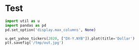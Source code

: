 # Test

```python
import util as u
import pandas as pd
pd.set_option('display.max_columns', None)
```

```python
u.get_yahoo_tickers(2020, ["DX-Y.NYB"]).plot(title='Dollar')
plt.savefig('/tmp/out.jpg')
```




